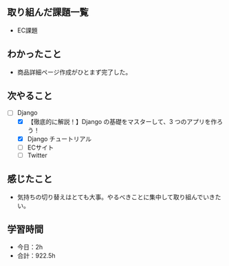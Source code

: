 ## 取り組んだ課題一覧
- EC課題

## わかったこと
- 商品詳細ページ作成がひとまず完了した。

## 次やること
- [ ] Django
   - [x] 【徹底的に解説！】Django の基礎をマスターして、3 つのアプリを作ろう！
   - [x] Django チュートリアル
   - [ ] ECサイト
   - [ ] Twitter

## 感じたこと
- 気持ちの切り替えはとても大事。やるべきことに集中して取り組んでいきたい。

## 学習時間

- 今日：2h
- 合計：922.5h